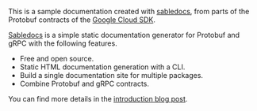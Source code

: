 This is a sample documentation created with [sabledocs](https://github.com/markvincze/sabledocs), from parts of the Protobuf contracts of the [Google Cloud SDK](https://github.com/googleapis/googleapis/tree/master/google/pubsub/v1).

[Sabledocs](https://github.com/markvincze/sabledocs) is a simple static documentation generator for Protobuf and gRPC with the following features.

 - Free and open source.
 - Static HTML documentation generation with a CLI.
 - Build a single documentation site for multiple packages.
 - Combine Protobuf and gRPC contracts.

 You can find more details in the [introduction blog post](https://blog.markvincze.com/introducing-sabledocs/).

